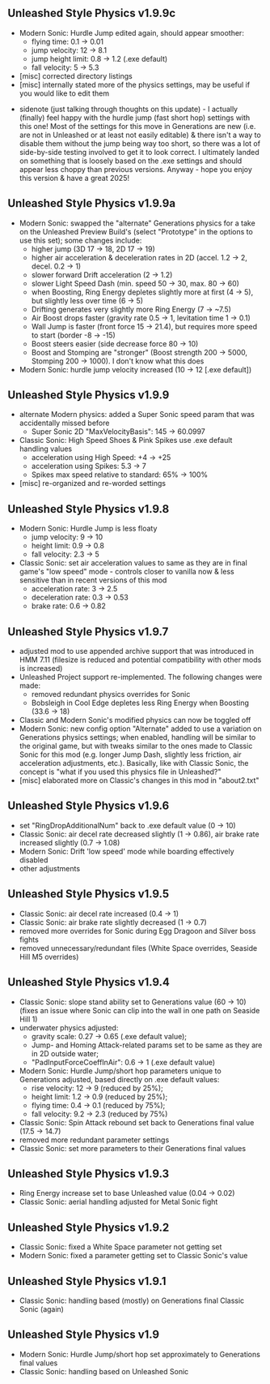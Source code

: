 ## Unleashed Style Physics v1.9.9c
- Modern Sonic: Hurdle Jump edited again, should appear smoother:
  - flying time: 0.1 → 0.01
  - jump velocity: 12 → 8.1
  - jump height limit: 0.8 → 1.2 (.exe default)
  - fall velocity: 5 → 5.3
- [misc] corrected directory listings
- [misc] internally stated more of the physics settings, may be useful if you would like to edit them

* sidenote (just talking through thoughts on this update) - I actually (finally) feel happy with the hurdle jump (fast short hop) settings with this one! Most of the settings for this move in Generations are new (i.e. are not in Unleashed or at least not easily editable) & there isn't a way to disable them without the jump being way too short, so there was a lot of side-by-side testing involved to get it to look correct. I ultimately landed on something that is loosely based on the .exe settings and should appear less choppy than previous versions. Anyway - hope you enjoy this version & have a great 2025!

## Unleashed Style Physics v1.9.9a
- Modern Sonic: swapped the "alternate" Generations physics for a take on the Unleashed Preview Build's (select "Prototype" in the options to use this set); some changes include:
  - higher jump (3D 17 → 18, 2D 17 → 19)
  - higher air acceleration & deceleration rates in 2D (accel. 1.2 → 2, decel. 0.2 → 1)
  - slower forward Drift acceleration (2 → 1.2)
  - slower Light Speed Dash (min. speed 50 → 30, max. 80 → 60)
  - when Boosting, Ring Energy depletes slightly more at first (4 → 5), but slightly less over time (6 → 5)
  - Drifting generates very slightly more Ring Energy (7 → ~7.5)
  - Air Boost drops faster (gravity rate 0.5 → 1, levitation time 1 → 0.1)
  - Wall Jump is faster (front force 15 → 21.4), but requires more speed to start (border -8 → -15)
  - Boost steers easier (side decrease force 80 → 10)
  - Boost and Stomping are "stronger" (Boost strength 200 → 5000, Stomping 200 → 1000). I don't know what this does
- Modern Sonic: hurdle jump velocity increased (10 → 12 [.exe default])
 
## Unleashed Style Physics v1.9.9
- alternate Modern physics: added a Super Sonic speed param that was accidentally missed before
  - Super Sonic 2D "MaxVelocityBasis": 145 → 60.0997
- Classic Sonic: High Speed Shoes & Pink Spikes use .exe default handling values
  - acceleration using High Speed: +4 → +25
  - acceleration using Spikes: 5.3 → 7
  - Spikes max speed relative to standard: 65% → 100%
- [misc] re-organized and re-worded settings

## Unleashed Style Physics v1.9.8
- Modern Sonic: Hurdle Jump is less floaty
  - jump velocity: 9 → 10
  - height limit: 0.9 → 0.8
  - fall velocity: 2.3 → 5
- Classic Sonic: set air acceleration values to same as they are in final game's "low speed" mode - controls closer to vanilla now & less sensitive than in recent versions of this mod
  - acceleration rate: 3 → 2.5
  - deceleration rate: 0.3 → 0.53
  - brake rate: 0.6 → 0.82

## Unleashed Style Physics v1.9.7
- adjusted mod to use appended archive support that was introduced in HMM 7.11 (filesize is reduced and potential compatibility with other mods is increased)
- Unleashed Project support re-implemented. The following changes were made:
  - removed redundant physics overrides for Sonic
  - Bobsleigh in Cool Edge depletes less Ring Energy when Boosting (33.6 → 18)
- Classic and Modern Sonic's modified physics can now be toggled off
- Modern Sonic: new config option "Alternate" added to use a variation on Generations physics settings; when enabled, handling will be similar to the original game, but with tweaks similar to the ones made to Classic Sonic for this mod (e.g. longer Jump Dash, slightly less friction, air acceleration adjustments, etc.). Basically, like with Classic Sonic, the concept is "what if you used this physics file in Unleashed?"
- [misc] elaborated more on Classic's changes in this mod in "about2.txt"

## Unleashed Style Physics v1.9.6
- set "RingDropAdditionalNum" back to .exe default value (0 → 10)
- Classic Sonic: air decel rate decreased slightly (1 → 0.86), air brake rate increased slightly (0.7 → 1.08)
- Modern Sonic: Drift 'low speed' mode while boarding effectively disabled
- other adjustments

## Unleashed Style Physics v1.9.5
- Classic Sonic: air decel rate increased (0.4 → 1)
- Classic Sonic: air brake rate slightly decreased (1 → 0.7)
- removed more overrides for Sonic during Egg Dragoon and Silver boss fights
- removed unnecessary/redundant files (White Space overrides, Seaside Hill M5 overrides)

## Unleashed Style Physics v1.9.4
- Classic Sonic: slope stand ability set to Generations value (60 → 10) (fixes an issue where Sonic can clip into the wall in one path on Seaside Hill 1)
- underwater physics adjusted:
  - gravity scale: 0.27 → 0.65 (.exe default value);
  - Jump- and Homing Attack-related params set to be same as they are in 2D outside water;
  - "PadInputForceCoeffInAir": 0.6 → 1 (.exe default value)
- Modern Sonic: Hurdle Jump/short hop parameters unique to Generations adjusted, based directly on .exe default values:
  - rise velocity: 12 → 9 (reduced by 25%);
  - height limit: 1.2 → 0.9 (reduced by 25%);
  - flying time: 0.4 → 0.1 (reduced by 75%);
  - fall velocity: 9.2 → 2.3 (reduced by 75%)
- Classic Sonic: Spin Attack rebound set back to Generations final value (17.5 → 14.7)
- removed more redundant parameter settings
- Classic Sonic: set more parameters to their Generations final values

## Unleashed Style Physics v1.9.3
- Ring Energy increase set to base Unleashed value (0.04 → 0.02)
- Classic Sonic: aerial handling adjusted for Metal Sonic fight

## Unleashed Style Physics v1.9.2
- Classic Sonic: fixed a White Space parameter not getting set
- Modern Sonic: fixed a parameter getting set to Classic Sonic's value

## Unleashed Style Physics v1.9.1
- Classic Sonic: handling based (mostly) on Generations final Classic Sonic (again)

## Unleashed Style Physics v1.9
- Modern Sonic: Hurdle Jump/short hop set approximately to Generations final values
- Classic Sonic: handling based on Unleashed Sonic
